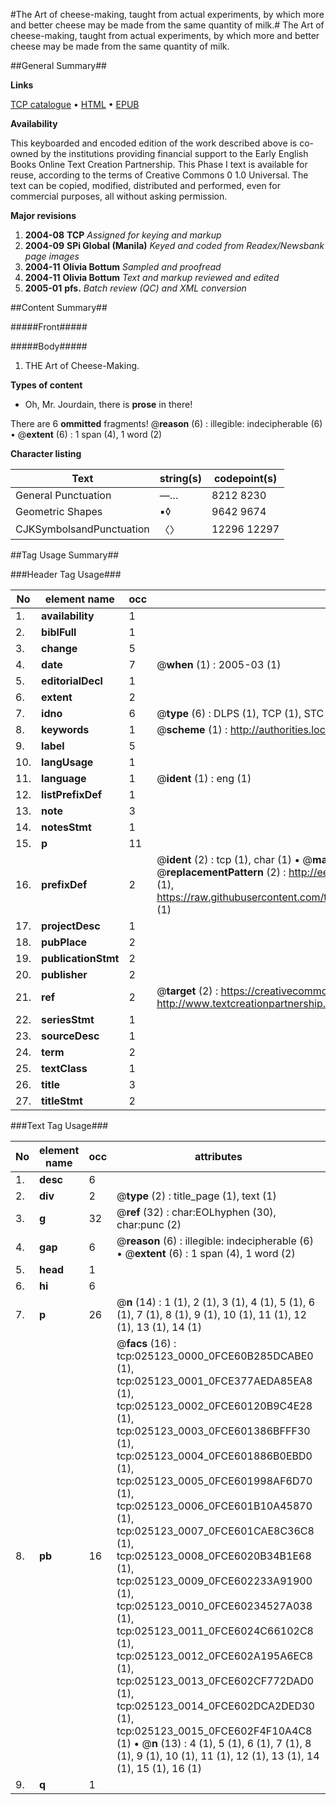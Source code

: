 #The Art of cheese-making, taught from actual experiments, by which more and better cheese may be made from the same quantity of milk.#
The Art of cheese-making, taught from actual experiments, by which more and better cheese may be made from the same quantity of milk.

##General Summary##

**Links**

[TCP catalogue](http://www.ota.ox.ac.uk/tcp/)  • 
[HTML](http://tei.it.ox.ac.uk/tcp/Texts-HTML/free/N19/N19291.html)  • 
[EPUB](http://tei.it.ox.ac.uk/tcp/Texts-EPUB/free/N19/N19291.epub)

**Availability**

This keyboarded and encoded edition of the
	       work described above is co-owned by the institutions
	       providing financial support to the Early English Books
	       Online Text Creation Partnership. This Phase I text is
	       available for reuse, according to the terms of Creative
	       Commons 0 1.0 Universal. The text can be copied,
	       modified, distributed and performed, even for
	       commercial purposes, all without asking permission.

**Major revisions**

1. __2004-08__ __TCP__ *Assigned for keying and markup*
1. __2004-09__ __SPi Global (Manila)__ *Keyed and coded from Readex/Newsbank page images*
1. __2004-11__ __Olivia Bottum__ *Sampled and proofread*
1. __2004-11__ __Olivia Bottum__ *Text and markup reviewed and edited*
1. __2005-01__ __pfs.__ *Batch review (QC) and XML conversion*

##Content Summary##

#####Front#####

#####Body#####

1. THE Art of Cheese-Making.

**Types of content**

  * Oh, Mr. Jourdain, there is **prose** in there!

There are 6 **ommitted** fragments! 
 @__reason__ (6) : illegible: indecipherable (6)  •  @__extent__ (6) : 1 span (4), 1 word (2)

**Character listing**


|Text|string(s)|codepoint(s)|
|---|---|---|
|General Punctuation|—…|8212 8230|
|Geometric Shapes|▪◊|9642 9674|
|CJKSymbolsandPunctuation|〈〉|12296 12297|

##Tag Usage Summary##

###Header Tag Usage###

|No|element name|occ|attributes|
|---|---|---|---|
|1.|__availability__|1||
|2.|__biblFull__|1||
|3.|__change__|5||
|4.|__date__|7| @__when__ (1) : 2005-03 (1)|
|5.|__editorialDecl__|1||
|6.|__extent__|2||
|7.|__idno__|6| @__type__ (6) : DLPS (1), TCP (1), STC (1), NOTIS (1), IMAGE-SET (1), EVANS-CITATION (1)|
|8.|__keywords__|1| @__scheme__ (1) : http://authorities.loc.gov/ (1)|
|9.|__label__|5||
|10.|__langUsage__|1||
|11.|__language__|1| @__ident__ (1) : eng (1)|
|12.|__listPrefixDef__|1||
|13.|__note__|3||
|14.|__notesStmt__|1||
|15.|__p__|11||
|16.|__prefixDef__|2| @__ident__ (2) : tcp (1), char (1)  •  @__matchPattern__ (2) : ([0-9\-]+):([0-9IVX]+) (1), (.+) (1)  •  @__replacementPattern__ (2) : http://eebo.chadwyck.com/downloadtiff?vid=$1&page=$2 (1), https://raw.githubusercontent.com/textcreationpartnership/Texts/master/tcpchars.xml#$1 (1)|
|17.|__projectDesc__|1||
|18.|__pubPlace__|2||
|19.|__publicationStmt__|2||
|20.|__publisher__|2||
|21.|__ref__|2| @__target__ (2) : https://creativecommons.org/publicdomain/zero/1.0/ (1), http://www.textcreationpartnership.org/docs/. (1)|
|22.|__seriesStmt__|1||
|23.|__sourceDesc__|1||
|24.|__term__|2||
|25.|__textClass__|1||
|26.|__title__|3||
|27.|__titleStmt__|2||


###Text Tag Usage###

|No|element name|occ|attributes|
|---|---|---|---|
|1.|__desc__|6||
|2.|__div__|2| @__type__ (2) : title_page (1), text (1)|
|3.|__g__|32| @__ref__ (32) : char:EOLhyphen (30), char:punc (2)|
|4.|__gap__|6| @__reason__ (6) : illegible: indecipherable (6)  •  @__extent__ (6) : 1 span (4), 1 word (2)|
|5.|__head__|1||
|6.|__hi__|6||
|7.|__p__|26| @__n__ (14) : 1 (1), 2 (1), 3 (1), 4 (1), 5 (1), 6 (1), 7 (1), 8 (1), 9 (1), 10 (1), 11 (1), 12 (1), 13 (1), 14 (1)|
|8.|__pb__|16| @__facs__ (16) : tcp:025123_0000_0FCE60B285DCABE0 (1), tcp:025123_0001_0FCE377AEDA85EA8 (1), tcp:025123_0002_0FCE60120B9C4E28 (1), tcp:025123_0003_0FCE601386BFFF30 (1), tcp:025123_0004_0FCE601886B0EBD0 (1), tcp:025123_0005_0FCE601998AF6D70 (1), tcp:025123_0006_0FCE601B10A45870 (1), tcp:025123_0007_0FCE601CAE8C36C8 (1), tcp:025123_0008_0FCE6020B34B1E68 (1), tcp:025123_0009_0FCE602233A91900 (1), tcp:025123_0010_0FCE60234527A038 (1), tcp:025123_0011_0FCE6024C66102C8 (1), tcp:025123_0012_0FCE602A195A6EC8 (1), tcp:025123_0013_0FCE602CF772DAD0 (1), tcp:025123_0014_0FCE602DCA2DED30 (1), tcp:025123_0015_0FCE602F4F10A4C8 (1)  •  @__n__ (13) : 4 (1), 5 (1), 6 (1), 7 (1), 8 (1), 9 (1), 10 (1), 11 (1), 12 (1), 13 (1), 14 (1), 15 (1), 16 (1)|
|9.|__q__|1||
